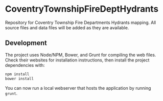 # CoventryTownshipFireDeptHydrants

Repository for Coventry Township Fire Departments Hydrants mapping. All source files and data files will be added as they are available.


## Development

The project uses Node/NPM, Bower, and Grunt for compiling the web files. Check
their websites for installation instructions, then install the project dependencies
with:

```bash
npm install
bower install
```

You can now run a local webserver that hosts the application by running `grunt`.

